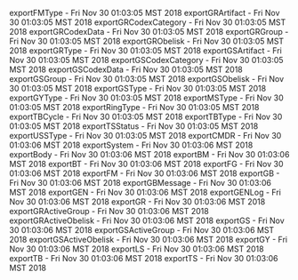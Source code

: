 
exportFMType - Fri Nov 30 01:03:05 MST 2018
exportGRArtifact - Fri Nov 30 01:03:05 MST 2018
exportGRCodexCategory - Fri Nov 30 01:03:05 MST 2018
exportGRCodexData - Fri Nov 30 01:03:05 MST 2018
exportGRGroup - Fri Nov 30 01:03:05 MST 2018
exportGRObelisk - Fri Nov 30 01:03:05 MST 2018
exportGRType - Fri Nov 30 01:03:05 MST 2018
exportGSArtifact - Fri Nov 30 01:03:05 MST 2018
exportGSCodexCategory - Fri Nov 30 01:03:05 MST 2018
exportGSCodexData - Fri Nov 30 01:03:05 MST 2018
exportGSGroup - Fri Nov 30 01:03:05 MST 2018
exportGSObelisk - Fri Nov 30 01:03:05 MST 2018
exportGSType - Fri Nov 30 01:03:05 MST 2018
exportGYType - Fri Nov 30 01:03:05 MST 2018
exportMSType - Fri Nov 30 01:03:05 MST 2018
exportRingType - Fri Nov 30 01:03:05 MST 2018
exportTBCycle - Fri Nov 30 01:03:05 MST 2018
exportTBType - Fri Nov 30 01:03:05 MST 2018
exportTSStatus - Fri Nov 30 01:03:05 MST 2018
exportUSSType - Fri Nov 30 01:03:05 MST 2018
exportCMDR - Fri Nov 30 01:03:06 MST 2018
exportSystem - Fri Nov 30 01:03:06 MST 2018
exportBody - Fri Nov 30 01:03:06 MST 2018
exportBM - Fri Nov 30 01:03:06 MST 2018
exportBT - Fri Nov 30 01:03:06 MST 2018
exportFG - Fri Nov 30 01:03:06 MST 2018
exportFM - Fri Nov 30 01:03:06 MST 2018
exportGB - Fri Nov 30 01:03:06 MST 2018
exportGBMessage - Fri Nov 30 01:03:06 MST 2018
exportGEN - Fri Nov 30 01:03:06 MST 2018
exportGENLog - Fri Nov 30 01:03:06 MST 2018
exportGR - Fri Nov 30 01:03:06 MST 2018
exportGRActiveGroup - Fri Nov 30 01:03:06 MST 2018
exportGRActiveObelisk - Fri Nov 30 01:03:06 MST 2018
exportGS - Fri Nov 30 01:03:06 MST 2018
exportGSActiveGroup - Fri Nov 30 01:03:06 MST 2018
exportGSActiveObelisk - Fri Nov 30 01:03:06 MST 2018
exportGY - Fri Nov 30 01:03:06 MST 2018
exportLS - Fri Nov 30 01:03:06 MST 2018
exportTB - Fri Nov 30 01:03:06 MST 2018
exportTS - Fri Nov 30 01:03:06 MST 2018
